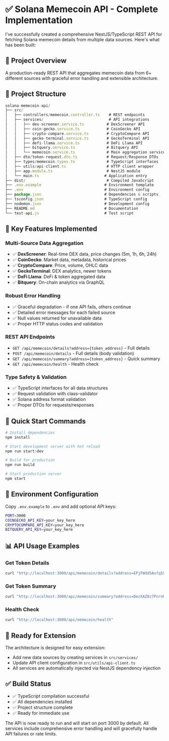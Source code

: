 # ✅ Solana Memecoin API - Complete Implementation

I've successfully created a comprehensive NestJS/TypeScript REST API for fetching Solana memecoin details from multiple data sources. Here's what has been built:

## 🚀 __Project Overview__

A production-ready REST API that aggregates memecoin data from 6+ different sources with graceful error handling and extensible architecture.

## 📁 __Project Structure__

```javascript
solana-memecoin-api/
├── src/
│   ├── controllers/memecoin.controller.ts    # REST endpoints
│   ├── services/                             # API integrations
│   │   ├── dex-screener.service.ts          # DexScreener API
│   │   ├── coin-gecko.service.ts            # CoinGecko API
│   │   ├── crypto-compare.service.ts        # CryptoCompare API
│   │   ├── gecko-terminal.service.ts        # GeckoTerminal API
│   │   ├── defi-llama.service.ts            # DeFi Llama API
│   │   ├── bitquery.service.ts              # Bitquery API
│   │   └── memecoin.service.ts              # Main aggregation service
│   ├── dto/token-request.dto.ts             # Request/Response DTOs
│   ├── types/memecoin.types.ts              # TypeScript interfaces
│   ├── utils/api-client.ts                  # HTTP client wrapper
│   ├── app.module.ts                        # NestJS module
│   └── main.ts                             # Application entry
├── dist/                                    # Compiled JavaScript
├── .env.example                            # Environment template
├── .env                                    # Environment config
├── package.json                            # Dependencies & scripts
├── tsconfig.json                           # TypeScript config
├── nodemon.json                            # Development config
├── README.md                               # Documentation
└── test-api.js                             # Test script
```

## 🔧 __Key Features Implemented__

### __Multi-Source Data Aggregation__

- ✅ __DexScreener__: Real-time DEX data, price changes (5m, 1h, 6h, 24h)
- ✅ __CoinGecko__: Market data, metadata, historical prices
- ✅ __CryptoCompare__: Price, volume, OHLC data
- ✅ __GeckoTerminal__: DEX analytics, newer tokens
- ✅ __DeFi Llama__: DeFi & token aggregated data
- ✅ __Bitquery__: On-chain analytics via GraphQL

### __Robust Error Handling__

- ✅ Graceful degradation - if one API fails, others continue
- ✅ Detailed error messages for each failed source
- ✅ Null values returned for unavailable data
- ✅ Proper HTTP status codes and validation

### __REST API Endpoints__

- `GET /api/memecoin/details?address={token_address}` - Full details
- `POST /api/memecoin/details` - Full details (body validation)
- `GET /api/memecoin/summary?address={token_address}` - Quick summary
- `GET /api/memecoin/health` - Health check

### __Type Safety & Validation__

- ✅ TypeScript interfaces for all data structures
- ✅ Request validation with class-validator
- ✅ Solana address format validation
- ✅ Proper DTOs for requests/responses

## 🚀 __Quick Start Commands__

```bash
# Install dependencies
npm install

# Start development server with hot reload
npm run start:dev

# Build for production
npm run build

# Start production server
npm start
```

## 🔑 __Environment Configuration__

Copy `.env.example` to `.env` and add optional API keys:

```bash
PORT=3000
COINGECKO_API_KEY=your_key_here
CRYPTOCOMPARE_API_KEY=your_key_here
BITQUERY_API_KEY=your_key_here
```

## 📊 __API Usage Examples__

### Get Token Details

```bash
curl "http://localhost:3000/api/memecoin/details?address=EPjFWdd5AufqSSqeM2qN1xzybapC8G4wEGGkZwyTDt1v"
```

### Get Token Summary

```bash
curl "http://localhost:3000/api/memecoin/summary?address=DezXAZ8z7PnrnRJjz3wXBoRgixCa6xjnB7YaB1pPB263"
```

### Health Check

```bash
curl "http://localhost:3000/api/memecoin/health"
```

## 🎯 __Ready for Extension__

The architecture is designed for easy extension:

- Add new data sources by creating services in `src/services/`
- Update API client configuration in `src/utils/api-client.ts`
- All services are automatically injected via NestJS dependency injection

## ✅ __Build Status__

- ✅ TypeScript compilation successful
- ✅ All dependencies installed
- ✅ Project structure complete
- ✅ Ready for immediate use

The API is now ready to run and will start on port 3000 by default. All services include comprehensive error handling and will gracefully handle API failures or rate limits.
